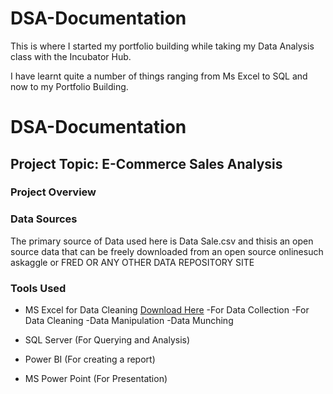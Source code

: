 # DSA-Documentation
This is where I started my portfolio building while taking my Data Analysis class with the Incubator Hub. 

I have learnt quite a number of things ranging from Ms Excel to SQL and now to my Portfolio Building.

# DSA-Documentation
## Project Topic: E-Commerce Sales Analysis

### Project Overview

### Data Sources
The primary source of Data  used here is Data Sale.csv and thisis an open source data that can be freely downloaded from an open source onlinesuch askaggle or FRED OR ANY OTHER DATA REPOSITORY SITE

### Tools Used
- MS Excel for Data Cleaning [Download Here](https;//www.microsoft.com)
  -For Data Collection
  -For Data Cleaning
    -Data Manipulation
    -Data Munching
  
- SQL Server (For Querying and Analysis)
- Power BI (For creating a report)
- MS Power Point (For Presentation)




